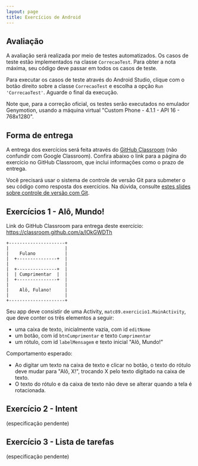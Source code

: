 ```yaml
---
layout: page
title: Exercícios de Android
---
```


## Avaliação

A avaliação será realizada por meio de testes automatizados. Os casos de teste estão implementados na classe `CorrecaoTest`. Para obter a nota máxima, seu código deve passar em todos os casos de teste.

Para executar os casos de teste através do Android Studio, clique com o botão direito sobre a classe `CorrecaoTest` e escolha a opção `Run 'CorrecaoTest'`. Aguarde o final da execução.

Note que, para a correção oficial, os testes serão executados no emulador Genymotion, usando a máquina virtual "Custom Phone - 4.1.1 - API 16 - 768x1280".

## Forma de entrega

A entrega dos exercícios será feita através do [GitHub Classroom](https://classroom.github.com/) (não confundir com Google Classroom). Confira abaixo o link para a página do exercício no GitHub Classroom, que inclui informações como o prazo de entrega.

Você precisará usar o sistema de controle de versão Git para submeter o seu código como resposta dos exercícios. Na dúvida, consulte [estes slides sobre controle de versão com Git](https://docs.google.com/presentation/d/1QTLn7roYJw_Cfm_IWRL-KusmQgnlQ6YVG6ZWePLDIFQ/edit).

## Exercícios 1 - Alô, Mundo!

Link do GitHub Classroom para entrega deste exercício: <https://classroom.github.com/a/lOkGWDTh>

<!-- http://asciiflow.com/ -->

```
+---------------------+
|                     |
|    Fulano           |
|  +---------------+  |
|                     |
|  +---------------+  |
|  | Cumprimentar  |  |
|  +---------------+  |
|                     |
|    Alô, Fulano!     |
|                     |
+---------------------+

```

Seu app deve consistir de uma Activity, `matc89.exercicio1.MainActivity`, que deve conter os três elementos a seguir:

- uma caixa de texto, inicialmente vazia, com id `editNome`
- um botão, com id `btnCumprimentar` e texto `Cumprimentar`
- um rótulo, com id `labelMensagem` e texto inicial "Alô, Mundo!"

Comportamento esperado:

- Ao digitar um texto na caixa de texto e clicar no botão, o texto do rótulo deve mudar para "Alô, X!", trocando X pelo texto digitado na caixa de texto.
- O texto do rótulo e da caixa de texto não deve se alterar quando a tela é rotacionada.

## Exercício 2 - Intent

(especificação pendente)

## Exercício 3 - Lista de tarefas

(especificação pendente)

